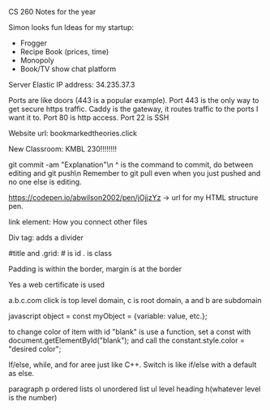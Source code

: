CS 260 Notes for the year

Simon looks fun
Ideas for my startup:
 - Frogger
 - Recipe Book (prices, time)
 - Monopoly
 - Book/TV show chat platform

Server Elastic IP address: 34.235.37.3

Ports are like doors (443 is a popular example).
Port 443 is the only way to get secure https traffic.
Caddy is the gateway, it routes traffic to the ports I want it to.
Port 80 is http access.
Port 22 is SSH

Website url: bookmarkedtheories.click

New Classroom: KMBL 230!!!!!!!!

git commit -am "Explanation"\n
^ is the command to commit, do between editing and git push\n
Remember to git pull even when you just pushed and no one else is editing.

https://codepen.io/abwilson2002/pen/jOjjzYz -> url for my HTML structure pen.

link element: How you connect other files

Div tag: adds a divider

#title and .grid: # is id . is class

Padding is within the border, margin is at the border

Yes a web certificate is used

a.b.c.com    click is top level domain, c is root domain, a and b are subdomain

javascript object = const myObject = {variable: value, etc.};

to change color of item with id "blank" is use a function, set a const with document.getElementById("blank"); and call the constant.style.color = "desired color";

If/else, while, and for aree just like C++. Switch is like if/else with a default as else.

paragraph p
ordered lists ol
unordered list ul
level heading h(whatever level is the number)

